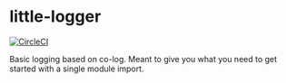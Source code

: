 # little-logger

[![CircleCI](https://circleci.com/gh/ejconlon/little-logger/tree/master.svg?style=svg)](https://circleci.com/gh/ejconlon/little-logger/tree/master)

Basic logging based on co-log. Meant to give you what you need to get started with a single module import.

